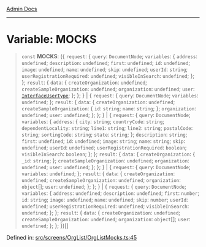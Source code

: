 [Admin Docs](/)

***

# Variable: MOCKS

> `const` **MOCKS**: (\{ `request`: \{ `query`: `DocumentNode`; `variables`: \{ `address`: `undefined`; `description`: `undefined`; `first`: `undefined`; `id`: `undefined`; `image`: `undefined`; `name`: `undefined`; `skip`: `undefined`; `userId`: `string`; `userRegistrationRequired`: `undefined`; `visibleInSearch`: `undefined`; \}; \}; `result`: \{ `data`: \{ `createOrganization`: `undefined`; `createSampleOrganization`: `undefined`; `organization`: `undefined`; `user`: [`InterfaceUserType`](../../../../utils/interfaces/interfaces/InterfaceUserType.md); \}; \}; \} \| \{ `request`: \{ `query`: `DocumentNode`; `variables`: `undefined`; \}; `result`: \{ `data`: \{ `createOrganization`: `undefined`; `createSampleOrganization`: \{ `id`: `string`; `name`: `string`; \}; `organization`: `undefined`; `user`: `undefined`; \}; \}; \} \| \{ `request`: \{ `query`: `DocumentNode`; `variables`: \{ `address`: \{ `city`: `string`; `countryCode`: `string`; `dependentLocality`: `string`; `line1`: `string`; `line2`: `string`; `postalCode`: `string`; `sortingCode`: `string`; `state`: `string`; \}; `description`: `string`; `first`: `undefined`; `id`: `undefined`; `image`: `string`; `name`: `string`; `skip`: `undefined`; `userId`: `undefined`; `userRegistrationRequired`: `boolean`; `visibleInSearch`: `boolean`; \}; \}; `result`: \{ `data`: \{ `createOrganization`: \{ `_id`: `string`; \}; `createSampleOrganization`: `undefined`; `organization`: `undefined`; `user`: `undefined`; \}; \}; \} \| \{ `request`: \{ `query`: `DocumentNode`; `variables`: `undefined`; \}; `result`: \{ `data`: \{ `createOrganization`: `undefined`; `createSampleOrganization`: `undefined`; `organization`: `object`[]; `user`: `undefined`; \}; \}; \} \| \{ `request`: \{ `query`: `DocumentNode`; `variables`: \{ `address`: `undefined`; `description`: `undefined`; `first`: `number`; `id`: `string`; `image`: `undefined`; `name`: `undefined`; `skip`: `number`; `userId`: `undefined`; `userRegistrationRequired`: `undefined`; `visibleInSearch`: `undefined`; \}; \}; `result`: \{ `data`: \{ `createOrganization`: `undefined`; `createSampleOrganization`: `undefined`; `organization`: `object`[]; `user`: `undefined`; \}; \}; \})[]

Defined in: [src/screens/OrgList/OrgListMocks.ts:45](https://github.com/PalisadoesFoundation/talawa-admin/blob/main/src/screens/OrgList/OrgListMocks.ts#L45)
